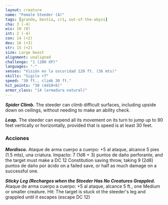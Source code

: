 ```yaml
---
layout: creature
name: "Female Steeder (A)"
tags: [grande, bestia, cr1, out-of-the-abyss]
cha: 3 (-4)
wis: 10 (0)
int: 2 (-4)
con: 14 (+2)
dex: 16 (+3)
str: 15 (+2)
size: Large beast
alignment: unaligned
challenge: "1 (200 XP)"
languages: "-"
senses: "Visión en la oscuridad 120 ft. (36 mts)"
skills: "Sigilo +7"
speed: "30 ft., climb 30 ft."
hit_points: "30 (4d10+8)"
armor_class: "14 (armadura natural)"
---
```


***Spider Climb.*** The steeder can climb difficult surfaces, including upside down on ceilings, without needing to make an ability check.

***Leap.*** The steeder can expend all its movement on its turn to jump up to 90 feet vertically or horizontally, provided that is speed is at least 30 feet.

### Acciones

***Mordisco.*** Ataque de arma cuerpo a cuerpo: +5 al ataque, alcance 5 pies (1.5 mts), una criatura. Impacto: 7 (1d8 + 3) puntos de daño perforante, and the target must make a DC 12 Constitution saving throw, taking 9 (2d8) puntos de daño por ácido on a failed save, or half as much damage on a successful one.

***Sticky Leg (Recharges when the Steeder Has No Creatures Grappled.*** Ataque de arma cuerpo a cuerpo: +5 al ataque, alcance 5 ft., one Medium or smaller creature. Hit: The target is stuck ot the steeder's leg and grappled until it escapes (escape DC 12)